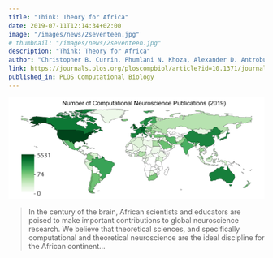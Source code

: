 ```yaml
---
title: "Think: Theory for Africa"
date: 2019-07-11T12:14:34+02:00
image: "/images/news/2seventeen.jpg"
# thumbnail: "/images/news/2seventeen.jpg"
description: "Think: Theory for Africa"
author: "Christopher B. Currin, Phumlani N. Khoza, Alexander D. Antrobus, Peter E. Latham, Tim P. Vogels, Joseph V. Raimondo"
link: https://journals.plos.org/ploscompbiol/article?id=10.1371/journal.pcbi.1007049
published_in: PLOS Computational Biology
---
```


![computational neuroscience by country](/images/news/thinktheoryinafrica.png)

> In the century of the brain, African scientists and educators are poised to make important contributions to global neuroscience research. We believe that theoretical sciences, and specifically computational and theoretical neuroscience are the ideal discipline for the African continent...
